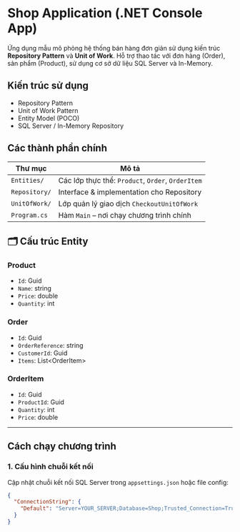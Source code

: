 # Shop Application (.NET Console App)

Ứng dụng mẫu mô phỏng hệ thống bán hàng đơn giản sử dụng kiến trúc **Repository Pattern** và **Unit of Work**. Hỗ trợ thao tác với đơn hàng (Order), sản phẩm (Product), sử dụng cơ sở dữ liệu SQL Server và In-Memory.

## Kiến trúc sử dụng
- Repository Pattern
- Unit of Work Pattern
- Entity Model (POCO)
- SQL Server / In-Memory Repository

## Các thành phần chính

| Thư mục | Mô tả |
|--------|------|
| `Entities/` | Các lớp thực thể: `Product`, `Order`, `OrderItem` |
| `Repository/` | Interface & implementation cho Repository |
| `UnitOfWork/` | Lớp quản lý giao dịch `CheckoutUnitOfWork` |
| `Program.cs` | Hàm `Main` – nơi chạy chương trình chính |

## 🗂 Cấu trúc Entity

### Product
- `Id`: Guid
- `Name`: string
- `Price`: double
- `Quantity`: int

### Order
- `Id`: Guid
- `OrderReference`: string
- `CustomerId`: Guid
- `Items`: List\<OrderItem>

### OrderItem
- `Id`: Guid
- `ProductId`: Guid
- `Quantity`: int
- `Price`: double

---

##  Cách chạy chương trình

### 1. Cấu hình chuỗi kết nối

Cập nhật chuỗi kết nối SQL Server trong `appsettings.json` hoặc file config:

```json
{
  "ConnectionString": {
    "Default": "Server=YOUR_SERVER;Database=Shop;Trusted_Connection=True;TrustServerCertificate=True;"
  }
}
